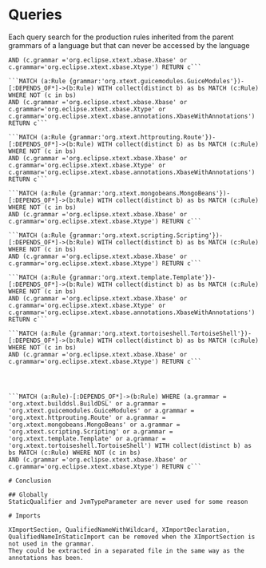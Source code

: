# Queries

Each query search for the production rules inherited from the parent grammars of a language but that can never be accessed by the language

```MATCH (a:Rule {grammar:'org.xtext.builddsl.BuildDSL'})-[:DEPENDS_OF*]->(b:Rule) WITH collect(distinct b) as bs MATCH (c:Rule) WHERE NOT (c in bs)
AND (c.grammar ='org.eclipse.xtext.xbase.Xbase' or c.grammar='org.eclipse.xtext.xbase.Xtype') RETURN c```

```MATCH (a:Rule {grammar:'org.xtext.guicemodules.GuiceModules'})-[:DEPENDS_OF*]->(b:Rule) WITH collect(distinct b) as bs MATCH (c:Rule) WHERE NOT (c in bs)
AND (c.grammar ='org.eclipse.xtext.xbase.Xbase' or c.grammar='org.eclipse.xtext.xbase.Xtype' or c.grammar='org.eclipse.xtext.xbase.annotations.XbaseWithAnnotations') RETURN c```

```MATCH (a:Rule {grammar:'org.xtext.httprouting.Route'})-[:DEPENDS_OF*]->(b:Rule) WITH collect(distinct b) as bs MATCH (c:Rule) WHERE NOT (c in bs)
AND (c.grammar ='org.eclipse.xtext.xbase.Xbase' or c.grammar='org.eclipse.xtext.xbase.Xtype' or c.grammar='org.eclipse.xtext.xbase.annotations.XbaseWithAnnotations') RETURN c```

```MATCH (a:Rule {grammar:'org.xtext.mongobeans.MongoBeans'})-[:DEPENDS_OF*]->(b:Rule) WITH collect(distinct b) as bs MATCH (c:Rule) WHERE NOT (c in bs)
AND (c.grammar ='org.eclipse.xtext.xbase.Xbase' or c.grammar='org.eclipse.xtext.xbase.Xtype') RETURN c```

```MATCH (a:Rule {grammar:'org.xtext.scripting.Scripting'})-[:DEPENDS_OF*]->(b:Rule) WITH collect(distinct b) as bs MATCH (c:Rule) WHERE NOT (c in bs)
AND (c.grammar ='org.eclipse.xtext.xbase.Xbase' or c.grammar='org.eclipse.xtext.xbase.Xtype') RETURN c```

```MATCH (a:Rule {grammar:'org.xtext.template.Template'})-[:DEPENDS_OF*]->(b:Rule) WITH collect(distinct b) as bs MATCH (c:Rule) WHERE NOT (c in bs)
AND (c.grammar ='org.eclipse.xtext.xbase.Xbase' or c.grammar='org.eclipse.xtext.xbase.Xtype' or c.grammar='org.eclipse.xtext.xbase.annotations.XbaseWithAnnotations') RETURN c```

```MATCH (a:Rule {grammar:'org.xtext.tortoiseshell.TortoiseShell'})-[:DEPENDS_OF*]->(b:Rule) WITH collect(distinct b) as bs MATCH (c:Rule) WHERE NOT (c in bs)
AND (c.grammar ='org.eclipse.xtext.xbase.Xbase' or c.grammar='org.eclipse.xtext.xbase.Xtype') RETURN c```




```MATCH (a:Rule)-[:DEPENDS_OF*]->(b:Rule) WHERE (a.grammar = 'org.xtext.builddsl.BuildDSL' or a.grammar = 'org.xtext.guicemodules.GuiceModules' or a.grammar = 'org.xtext.httprouting.Route' or a.grammar = 'org.xtext.mongobeans.MongoBeans' or a.grammar = 'org.xtext.scripting.Scripting' or a.grammar = 'org.xtext.template.Template' or a.grammar = 'org.xtext.tortoiseshell.TortoiseShell') WITH collect(distinct b) as bs MATCH (c:Rule) WHERE NOT (c in bs)
AND (c.grammar ='org.eclipse.xtext.xbase.Xbase' or c.grammar='org.eclipse.xtext.xbase.Xtype') RETURN c```

# Conclusion

## Globally
StaticQualifier and JvmTypeParameter are never used for some reason

# Imports

XImportSection, QualifiedNameWithWildcard, XImportDeclaration, QualifiedNameInStaticImport can be removed when the XImportSection is not used in the grammar.
They could be extracted in a separated file in the same way as the annotations has been.
